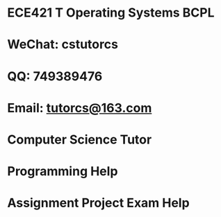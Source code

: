 # ECE421 T Operating Systems BCPL
# WeChat: cstutorcs

# QQ: 749389476

# Email: tutorcs@163.com

# Computer Science Tutor

# Programming Help

# Assignment Project Exam Help
